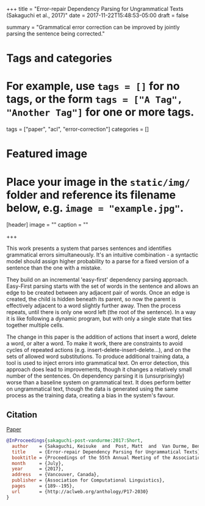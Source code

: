+++
title = "Error-repair Dependency Parsing for Ungrammatical Texts (Sakaguchi et al., 2017)"
date = 2017-11-22T15:48:53-05:00
draft = false

summary = "Grammatical error correction can be improved by jointly parsing the sentence being corrected."

# Tags and categories
# For example, use `tags = []` for no tags, or the form `tags = ["A Tag", "Another Tag"]` for one or more tags.
tags = ["paper", "acl", "error-correction"]
categories = []

# Featured image
# Place your image in the `static/img/` folder and reference its filename below, e.g. `image = "example.jpg"`.
[header]
image = ""
caption = ""

+++

This work presents a system that parses sentences and identifies grammatical errors simultaneously.
It's an intuitive combination - a syntactic model should assign higher probability to a parse for a fixed version of a sentence than the one with a mistake.

They build on an incremental 'easy-first' dependency parsing approach.
Easy-First parsing starts with the set of words in the sentence and allows an edge to be created between any adjacent pair of words.
Once an edge is created, the child is hidden beneath its parent, so now the parent is effectively adjacent to a word slightly further away.
Then the process repeats, until there is only one word left (the root of the sentence).
In a way it is like following a dynamic program, but with only a single state that ties together multiple cells.

The change in this paper is the addition of actions that insert a word, delete a word, or alter a word.
To make it work, there are constraints to avoid cycles of repeated actions (e.g. insert-delete-insert-delete...), and on the sets of allowed word substitutions.
To produce additional training data, a tool is used to inject errors into grammatical text.
On error detection, this approach does lead to improvements, though it changes a relatively small number of the sentences.
On dependency parsing it is (unsurprisingly) worse than a baseline system on grammatical text.
It does perform better on ungrammatical text, though the data is generated using the same process as the training data, creating a bias in the system's favour.

## Citation

[Paper](http://aclweb.org/anthology/P17-2030)

```bibtex
@InProceedings{sakaguchi-post-vandurme:2017:Short,
  author    = {Sakaguchi, Keisuke  and  Post, Matt  and  Van Durme, Benjamin},
  title     = {Error-repair Dependency Parsing for Ungrammatical Texts},
  booktitle = {Proceedings of the 55th Annual Meeting of the Association for Computational Linguistics (Volume 2: Short Papers)},
  month     = {July},
  year      = {2017},
  address   = {Vancouver, Canada},
  publisher = {Association for Computational Linguistics},
  pages     = {189--195},
  url       = {http://aclweb.org/anthology/P17-2030}
}
```
